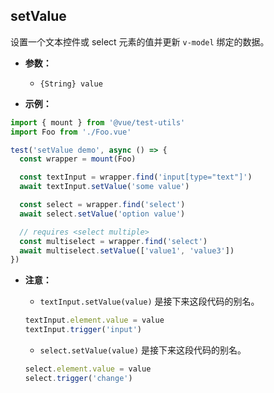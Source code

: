 ## setValue

设置一个文本控件或 select 元素的值并更新 `v-model` 绑定的数据。

- **参数：**

  - `{String} value`

- **示例：**

```js
import { mount } from '@vue/test-utils'
import Foo from './Foo.vue'

test('setValue demo', async () => {
  const wrapper = mount(Foo)

  const textInput = wrapper.find('input[type="text"]')
  await textInput.setValue('some value')

  const select = wrapper.find('select')
  await select.setValue('option value')

  // requires <select multiple>
  const multiselect = wrapper.find('select')
  await multiselect.setValue(['value1', 'value3'])
})
```

- **注意：**

  - `textInput.setValue(value)` 是接下来这段代码的别名。

  ```js
  textInput.element.value = value
  textInput.trigger('input')
  ```

  - `select.setValue(value)` 是接下来这段代码的别名。

  ```js
  select.element.value = value
  select.trigger('change')
  ```
